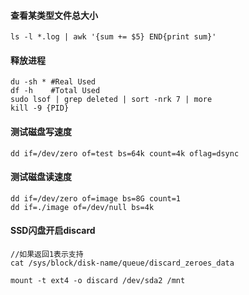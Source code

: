 #### 查看某类型文件总大小
```
ls -l *.log | awk '{sum += $5} END{print sum}'
```

#### 释放进程
```
du -sh * #Real Used
df -h    #Total Used
sudo lsof | grep deleted | sort -nrk 7 | more
kill -9 {PID}
```

#### 测试磁盘写速度
```
dd if=/dev/zero of=test bs=64k count=4k oflag=dsync
```

#### 测试磁盘读速度
```
dd if=/dev/zero of=image bs=8G count=1
dd if=./image of=/dev/null bs=4k
```

#### SSD闪盘开启discard
```
//如果返回1表示支持
cat /sys/block/disk-name/queue/discard_zeroes_data

mount -t ext4 -o discard /dev/sda2 /mnt
```
